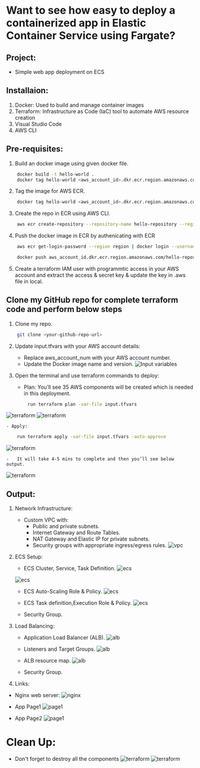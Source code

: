 # Want to see how easy to deploy a containerized app in Elastic Container Service using Fargate?

## Project: 
- Simple web app deployment on ECS

## Installaion:
1.	Docker: Used to build and manage container images
2.	Terraform: Infrastructure as Code (IaC) tool to automate AWS resource creation
3.	Visual Studio Code
4.  AWS CLI

## Pre-requisites:
1.	Build an docker image using given docker file.
```bash
    docker build -t hello-world . 
    docker tag hello-world <aws_account_id>.dkr.ecr.region.amazonaws.com/hello-repository
```
2.	Tag the image for AWS ECR.
```bash
    docker tag hello-world <aws_account_id>.dkr.ecr.region.amazonaws.com/hello-repository
```

3.	Create the repo in ECR using AWS CLI.
```bash
    aws ecr create-repository --repository-name hello-repository --region region
```

4.	Push the docker image in ECR by authenicating with ECR
```bash
    aws ecr get-login-password --region region | docker login --username AWS --password-stdin aws_account_id.dkr.ecr.region.amazonaws.com
```
```bash
	docker push aws_account_id.dkr.ecr.region.amazonaws.com/hello-repository
```

5.	Create a terraform IAM user with programmtic access in your AWS account and extract the access & secret key & update the key in .aws file in local.

## Clone my GitHub repo for complete terraform code and perform below steps
1.	Clone my repo.
```bash
    git clone <your-github-repo-url>
```
2.	Update input.tfvars with your AWS account details:
    -   Replace aws_account_num with your AWS account number.
    -   Update the Docker image name and version.
    ![Input variables](./readme_images/input_vars.png)

3.	Open the terminal and use terraform commands to deploy:
    - Plan: You’ll see 35 AWS components will be created which is needed in this deployment.
```bash
        run terraform plan -var-file input.tfvars
```
![terraform](./readme_images/terraform_plan.png)
![terraform](./readme_images/terraform_plan_output.png)

    - Apply: 
```bash
    run terraform apply -var-file input.tfvars -auto-approve
```
![terraform](./readme_images/terraform_apply.png)

    -   It will take 4-5 mins to complete and then you’ll see below output.
![terraform](./readme_images/terraform_apply_output.png)

## Output:
1. Network Infrastructure:

   -    Custom VPC with:
        -   Public and private subnets.
        -   Internet Gateway and Route Tables.
        -   NAT Gateway and Elastic IP for private subnets.
        -   Security groups with appropriate ingress/egress rules.
![vpc](./readme_images/vpc.png)

2. ECS Setup:

   -    ECS Cluster, Service, Task Definition.
   ![ecs](./readme_images/ecs_cluster.png)

   ![ecs](./readme_images/ecs_tasks.png)

   -    ECS Auto-Scaling Role & Policy.
   ![ecs](./readme_images/ecs_autoscalling.png)

   -    ECS Task definition,Execution Role & Policy.
   ![ecs](./readme_images/ecs_td.png)

   -    Security Group.

3. Load Balancing:

    -  Application Load Balancer (ALB).
   ![alb](./readme_images/alb.png)

    -  Listeners and Target Groups.
    ![alb](./readme_images/alb_tg.png)

    -  ALB resource map.
    ![alb](./readme_images/alb_rm.png)
    -  Security Group.


4. Links:
-   Nginx web server:
![nginx](./readme_images/nginx.png)

- App Page1
![page1](./readme_images/page1.png)

- App Page2
![page1](./readme_images/page2.png)


# Clean Up:
- Don't forget to destroy all the components
![terraform](./readme_images/terraform_destroy.png)
![terraform](./readme_images/terraform_destroy_output.png)
